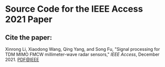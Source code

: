# Source Code for the IEEE Access 2021 Paper

## Cite the paper:
Xinrong Li, Xiaodong Wang, Qing Yang, and Song Fu, "Signal processing for TDM MIMO FMCW millimeter-wave radar sensors," *IEEE Access*, December 2021. [PDF@IEEE](https://ieeexplore.ieee.org/document/9658500)
